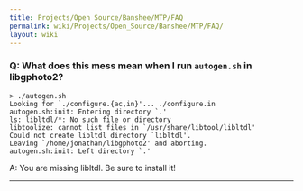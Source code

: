 ```yaml
---
title: Projects/Open Source/Banshee/MTP/FAQ
permalink: wiki/Projects/Open_Source/Banshee/MTP/FAQ/
layout: wiki
---
```


### Q: What does this mess mean when I run `autogen.sh` in libgphoto2?

`> ./autogen.sh`  
`` Looking for `./configure.{ac,in}'... ./configure.in ``  
`` autogen.sh:init: Entering directory `.' ``  
`ls: libltdl/*: No such file or directory`  
`` libtoolize: cannot list files in `/usr/share/libtool/libltdl' ``  
`` Could not create libltdl directory `libltdl'. ``  
`` Leaving `/home/jonathan/libgphoto2' and aborting. ``  
`` autogen.sh:init: Left directory `.' ``

A: You are missing libltdl. Be sure to install it!

------------------------------------------------------------------------
